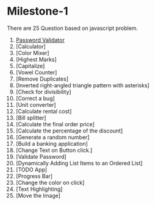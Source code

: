 # Milestone-1
There are 25 Question based on javascript problem.
1. [Password Validator](https://er-ram-anuj.github.io/Password-Validator/)
3. [Calculator]
4. [Color Mixer]
5. [Highest Marks]
6. [Capitalize]
7. [Vowel Counter]
8. [Remove Duplicates]
9. [Inverted right-angled triangle pattern with asterisks]
10. [Check for divisibility]
11. [Correct a bug]
12. [Unit converter]
13. [Calculate rental cost]
14. [Bill splitter]
15. [Calculate the final order price]
16. [Calculate the percentage of the discount]
17. [Generate a random number]
18. [Build a banking application]
19. [Change Text on Button click.]
20. [Validate Password]
21. [Dynamically Adding List Items to an Ordered List]
22. [TODO App]
23. [Progress Bar]
24. [Change the color on click]
25. [Text Highlighting]
26. [Move the Image]
